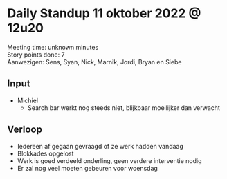 # Daily Standup 11 oktober 2022 @ 12u20

Meeting time: unknown minutes  
Story points done: 7  
Aanwezigen: Sens, Syan, Nick, Marnik, Jordi, Bryan en Siebe  

## Input

- Michiel
  - Search bar werkt nog steeds niet, blijkbaar moeilijker dan verwacht

## Verloop

- Iedereen af gegaan gevraagd of ze werk hadden vandaag
- Blokkades opgelost
- Werk is goed verdeeld onderling, geen verdere interventie nodig
- Er zal nog veel moeten gebeuren voor woensdag
